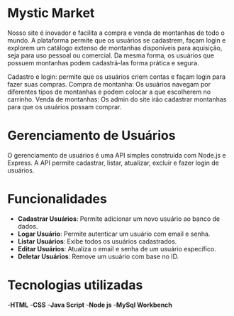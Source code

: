 # Mystic Market

Nosso site é inovador e facilita a compra e venda de montanhas de todo o mundo. A plataforma permite que os usuários se cadastrem, façam login e explorem um catálogo extenso de montanhas disponíveis para aquisição, seja para uso pessoal ou comercial. Da mesma forma, os usuários que possuem montanhas podem cadastrá-las forma prática e segura.

Cadastro e login: permite que os usuários criem contas e façam login para fazer suas compras.
Compra de montanha: Os usuários navegam por diferentes tipos de montanhas e podem colocar a que escolherem no carrinho.
Venda de montanhas: Os admin do site irão cadastrar montanhas para que os usuários possam comprar.


# Gerenciamento de Usuários

O gerenciamento de usuários é uma API simples construída com Node.js e Express. A API permite cadastrar, listar, atualizar, excluir e fazer login de usuários.

# Funcionalidades

- **Cadastrar Usuários**: Permite adicionar um novo usuário ao banco de dados.
- **Logar Usuário**: Permite autenticar um usuário com email e senha.
- **Listar Usuários**: Exibe todos os usuários cadastrados.
- **Editar Usuários**: Atualiza o email e senha de um usuário específico.
- **Deletar Usuários**: Remove um usuário com base no ID.

# Tecnologias utilizadas

-**HTML**
-**CSS**
-**Java Script**
-**Node js**
-**MySql Workbench**
